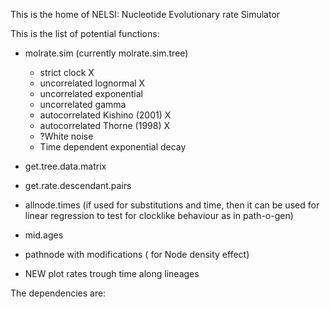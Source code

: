 This is the home of NELSI: Nucleotide Evolutionary rate Simulator

This is the list of potential functions:

- molrate.sim (currently molrate.sim.tree)
  - strict clock X
  - uncorrelated lognormal X
  - uncorrelated exponential
  - uncorrelated gamma
  - autocorrelated Kishino (2001) X
  - autocorrelated Thorne (1998) X
  - ?White noise
  - Time dependent exponential decay

- get.tree.data.matrix

- get.rate.descendant.pairs

- allnode.times (if used for substitutions and time, then it can be used for linear regression to test for clocklike behaviour as in path-o-gen)

- mid.ages

- pathnode with modifications ( for Node density effect)

- NEW plot rates trough time along lineages


The dependencies are:


